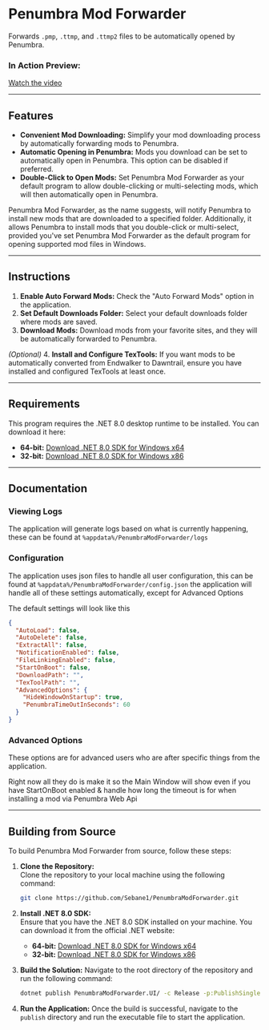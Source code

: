 # Penumbra Mod Forwarder

Forwards `.pmp`, `.ttmp`, and `.ttmp2` files to be automatically opened by Penumbra.

### In Action Preview:
[Watch the video](https://youtu.be/_kv6DzqoyX4)

---

## Features

- **Convenient Mod Downloading:** Simplify your mod downloading process by automatically forwarding mods to Penumbra.
- **Automatic Opening in Penumbra:** Mods you download can be set to automatically open in Penumbra. This option can be disabled if preferred.
- **Double-Click to Open Mods:** Set Penumbra Mod Forwarder as your default program to allow double-clicking or multi-selecting mods, which will then automatically open in Penumbra.

Penumbra Mod Forwarder, as the name suggests, will notify Penumbra to install new mods that are downloaded to a specified folder. Additionally, it allows Penumbra to install mods that you double-click or multi-select, provided you've set Penumbra Mod Forwarder as the default program for opening supported mod files in Windows.

---

## Instructions

1. **Enable Auto Forward Mods:** Check the "Auto Forward Mods" option in the application.
2. **Set Default Downloads Folder:** Select your default downloads folder where mods are saved.
3. **Download Mods:** Download mods from your favorite sites, and they will be automatically forwarded to Penumbra.

*(Optional)*
4. **Install and Configure TexTools:** If you want mods to be automatically converted from Endwalker to Dawntrail, ensure you have installed and configured TexTools at least once.

---

## Requirements

This program requires the .NET 8.0 desktop runtime to be installed. You can download it here:

- **64-bit:** [Download .NET 8.0 SDK for Windows x64](https://dotnet.microsoft.com/en-us/download/dotnet/thank-you/sdk-8.0.401-windows-x64-installer)
- **32-bit:** [Download .NET 8.0 SDK for Windows x86](https://dotnet.microsoft.com/en-us/download/dotnet/thank-you/sdk-8.0.401-windows-x86-installer)

---

## Documentation

### Viewing Logs
The application will generate logs based on what is currently happening, these can be found at `%appdata%/PenumbraModForwarder/logs`

### Configuration
The application uses json files to handle all user configuration, this can be found at `%appdata%/PenumbraModForwarder/config.json` the application will handle all of these settings automatically, except for Advanced Options

The default settings will look like this
```json
{
  "AutoLoad": false,
  "AutoDelete": false,
  "ExtractAll": false,
  "NotificationEnabled": false,
  "FileLinkingEnabled": false,
  "StartOnBoot": false,
  "DownloadPath": "",
  "TexToolPath": "",
  "AdvancedOptions": {
    "HideWindowOnStartup": true,
    "PenumbraTimeOutInSeconds": 60
  }
}
``` 

### Advanced Options
These options are for advanced users who are after specific things from the application.

Right now all they do is make it so the Main Window will show even if you have StartOnBoot enabled & handle how long the timeout is for when installing a mod via Penumbra Web Api

---

## Building from Source

To build Penumbra Mod Forwarder from source, follow these steps:

1. **Clone the Repository:**  
   Clone the repository to your local machine using the following command:

   ```bash
   git clone https://github.com/Sebane1/PenumbraModForwarder.git
    ```

2. **Install .NET 8.0 SDK:**  
   Ensure that you have the .NET 8.0 SDK installed on your machine. You can download it from the official .NET website:
    - **64-bit:** [Download .NET 8.0 SDK for Windows x64](https://dotnet.microsoft.com/en-us/download/dotnet/thank-you/sdk-8.0.401-windows-x64-installer)
    - **32-bit:** [Download .NET 8.0 SDK for Windows x86](https://dotnet.microsoft.com/en-us/download/dotnet/thank-you/sdk-8.0.401-windows-x86-installer)

3. **Build the Solution:**
   Navigate to the root directory of the repository and run the following command:

    ```bash
    dotnet publish PenumbraModForwarder.UI/ -c Release -p:PublishSingleFile=true --self-contained false -r win-x64 -o ./publish -f net8.0-windows
    ```

4. **Run the Application:**
   Once the build is successful, navigate to the `publish` directory and run the executable file to start the application.

